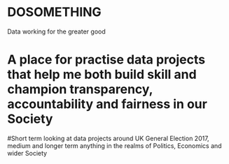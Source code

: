 # DOSOMETHING
Data working for the greater good

# A place for practise data projects that help me both build skill and champion transparency, accountability and fairness in our Society

#Short term looking at data projects around UK General Election 2017, medium and longer term anything in the realms of Politics, Economics and wider Society 
